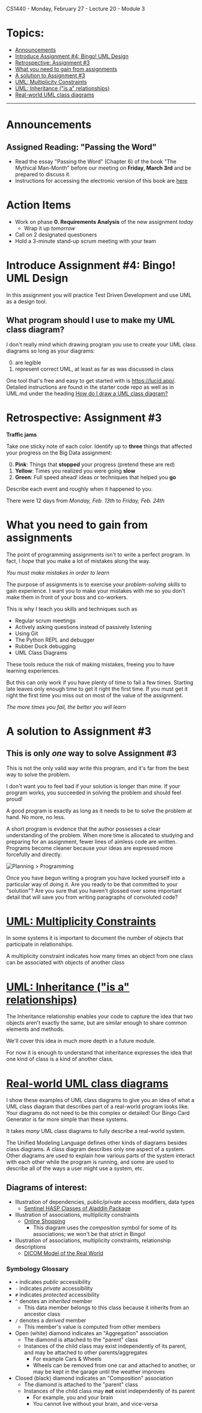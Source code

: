 CS1440 - Monday, February 27 - Lecture 20 - Module 3

# Topics:
* [Announcements](#announcements)
* [Introduce Assignment #4: Bingo! UML Design](#introduce-assignment-4-bingo-uml-design)
* [Retrospective: Assignment #3](#retrospective-assignment-3)
* [What you need to gain from assignments](#what-you-need-to-gain-from-assignments)
* [A solution to Assignment #3](#a-solution-to-assignment-3)
* [UML: Multiplicity Constraints](#uml-multiplicity-constraints)
* [UML: Inheritance ("is a" relationships)](#uml-inheritance-is-a-relationships)
* [Real-world UML class diagrams](#real-world-uml-class-diagrams)


------------------------------------------------------------
# Announcements

## Assigned Reading: "Passing the Word"

*   Read the essay "Passing the Word" (Chapter 6) of the book "The Mythical Man-Month" before our meeting on **Friday, March 3rd** and be prepared to discuss it.
*   Instructions for accessing the electronic version of this book are [here](../../Required_Reading_Schedule.md#accessing-ebooks-for-free-through-the-usu-library)


# Action Items

*   Work on phase **0. Requirements Analysis** of the new assignment *today*
    *   Wrap it up *tomorrow*
*	Call on 2 designated questioners
*	Hold a 3-minute stand-up scrum meeting with your team



# Introduce Assignment #4: Bingo! UML Design

In this assignment you will practice Test Driven Development and use UML as a design tool.


## What program should I use to make my UML class diagram?

I don't really mind which drawing program you use to create your UML class diagrams so long as your diagrams:

0. are legible
1. represent correct UML, at least as far as was discussed in class

One tool that's free and easy to get started with is https://lucid.app/.  Detailed instructions are found in the starter code repo as well as in UML.md under the heading [How do I draw a UML class diagram?](../UML.md#how-do-i-draw-a-uml-class-diagram)



# Retrospective: Assignment #3

**Traffic jams**

Take one sticky note of each color.  Identify up to **three** things that
affected your progress on the Big Data assignment:

0. __Pink__: Things that **stopped** your progress (pretend these are red)
1. __Yellow__: Times you realized you were going **slow**
2. __Green__: Full speed ahead! ideas or techniques that helped you **go**

Describe each event and roughly when it happened to you.

There were 12 days from *Monday, Feb. 13th* to *Friday, Feb. 24th*



# What you need to gain from assignments

The point of programming assignments isn't to write a perfect program.
In fact, I *hope* that you make a lot of mistakes along the way.  

*You must make mistakes in order to learn*

The purpose of assignments is to exercise your *problem-solving skills* to gain
experience.  I want you to make your mistakes with me so you don't make them
in front of your boss and co-workers.

This is why I teach you skills and techniques such as

*   Regular scrum meetings
*   Actively asking questions instead of passively listening
*   Using Git
*   The Python REPL and debugger
*   Rubber Duck debugging
*   UML Class Diagrams

These tools reduce the risk of making mistakes, freeing you to have learning
experiences.

But this can only work if you have plenty of time to fail a few times.
Starting late leaves only enough time to get it right the first time.  If you
must get it right the first time you miss out on most of the value of the
assignment.

*The more times you fail, the better you will learn*



# A solution to Assignment #3 

## This is only *one* way to solve Assignment #3

This is not the only valid way write this program, and it's far from the best
way to solve the problem.

I don't want you to feel bad if your solution is longer than mine.  If your
program works, you succeeded in solving the problem and should feel proud!

A good program is exactly as long as it needs to be to solve the problem at
hand.  No more, no less.

A short program is evidence that the author possesses a clear understanding of
the problem.  When more time is allocated to studying and preparing for an
assignment, fewer lines of aimless code are written.  Programs become cleaner
because your ideas are expressed more forcefully and directly.

![Planning > Programming](./34-planning.png "Weeks of programming can save you hours of planning.")

Once you have begun writing a program you have locked yourself into a
particular way of doing it.  Are you ready to be that committed to your
"solution"?  Are you sure that you haven't glossed over some important detail
that will save you from writing paragraphs of convoluted code?




# [UML: Multiplicity Constraints](../UML.md#multiplicity-constraints)

In some systems it is important to document the number of objects that participate in relationships.

A multiplicity constraint indicates how many times an object from one class can be associated with objects of another class



# [UML: Inheritance ("is a" relationships)](../UML.md#inheritance-is-a-relationships)

The Inheritance relationship enables your code to capture the idea that two objects aren't exactly the same, but are similar enough to share common elements and methods.

We'll cover this idea in much more depth in a future module.

For now it is enough to understand that inheritance expresses the idea that one kind of class is a kind of another class.



# [Real-world UML class diagrams](https://www.uml-diagrams.org/class-diagrams-examples.html)

I show these examples of UML class diagrams to give you an idea of what a UML class diagram that describes part of a real-world program looks like.  Your diagrams do not need to be this complex or detailed!  Our Bingo Card Generator is far more simple than these systems.

It takes *many* UML class diagrams to fully describe a real-world system.  

The Unified Modeling Language defines other kinds of diagrams besides class diagrams.  A class diagram describes only one aspect of a system.  Other diagrams are used to explain how various parts of the system interact with each other while the program is running, and some are used to describe all of the ways a user might use a system, etc.


## Diagrams of interest:

*   Illustration of dependencies, public/private access modifiers, data types
    *   [Sentinel HASP Classes of Aladdin Package](https://www.uml-diagrams.org/software-licensing-class-diagram-example.html)
*   Illustration of associations, multiplicity constraints
    *   [Online Shopping](https://www.uml-diagrams.org/examples/online-shopping-domain-uml-diagram-example.html)
        *   This diagram uses the *composition* symbol for some of its associations; we won't be that strict in Bingo!
*   Illustration of associations, multiplicity constraints, relationship descriptions
    *   [DICOM Model of the Real World](https://www.uml-diagrams.org/dicom-real-world-uml-class-diagram-example.html)


### Symbology Glossary

*   `+` indicates *public* accessibility
*   `-` indicates *private* accessibility
*   `#` indicates *protected* accessibility
*   `^` denotes an *inherited* member
    *   This data member belongs to this class because it inherits from an ancestor class
*   `/` denotes a *derived* member
    *   This member's value is computed from other members
*   Open (white) diamond indicates an "Aggregation" association
    *   The diamond is attached to the "parent" class
    *   Instances of the child class may exist independently of its parent, and may be attached to other parents/aggregates
        *   For example Cars & Wheels
        *   Wheels can be removed from one car and attached to another, or may be kept in the garage until the weather improves
*   Closed (black) diamond indicates an "Composition" association
    *   The diamond is attached to the "parent" class
    *   Instances of the child class may **not** exist independently of its parent 
        *   For example, you and your brain
        *   You cannot live without your brain, and vice-versa



